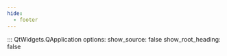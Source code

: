 ```yaml
---
hide:
  - footer
---
```


::: QtWidgets.QApplication
    options:
        show_source: false
        show_root_heading: false